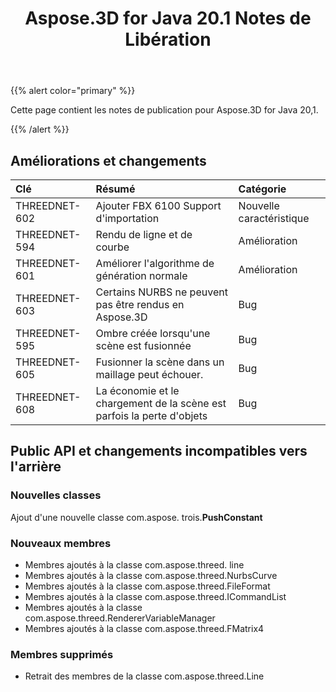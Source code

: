 ﻿---
title: Aspose.3D for Java 20.1 Notes de Libération
type: docs
weight: 70
url: /fr/java/aspose-3d-for-java-20-1-release-notes/
---
{{% alert color="primary" %}} 

Cette page contient les notes de publication pour Aspose.3D for Java 20,1.

{{% /alert %}} 
## **Améliorations et changements**

|**Clé**|**Résumé**|**Catégorie**|
|:- |:- |:- |
|THREEDNET-602|Ajouter FBX 6100 Support d'importation|Nouvelle caractéristique|
|THREEDNET-594|Rendu de ligne et de courbe|Amélioration|
|THREEDNET-601|Améliorer l'algorithme de génération normale|Amélioration|
|THREEDNET-603|Certains NURBS ne peuvent pas être rendus en Aspose.3D|Bug|
|THREEDNET-595|Ombre créée lorsqu'une scène est fusionnée|Bug|
|THREEDNET-605|Fusionner la scène dans un maillage peut échouer.|Bug|
|THREEDNET-608|La économie et le chargement de la scène est parfois la perte d'objets|Bug|
## **Public API et changements incompatibles vers l'arrière**
### **Nouvelles classes**
Ajout d'une nouvelle classe com.aspose. trois.**PushConstant**
### **Nouveaux membres**
- Membres ajoutés à la classe com.aspose.threed. line
- Membres ajoutés à la classe com.aspose.threed.NurbsCurve
- Membres ajoutés à la classe com.aspose.threed.FileFormat
- Membres ajoutés à la classe com.aspose.threed.ICommandList
- Membres ajoutés à la classe com.aspose.threed.RendererVariableManager
- Membres ajoutés à la classe com.aspose.threed.FMatrix4
### **Membres supprimés**
- Retrait des membres de la classe com.aspose.threed.Line
